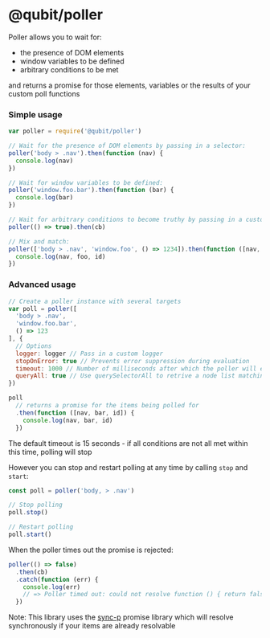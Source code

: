 @qubit/poller
=============

Poller allows you to wait for:
  - the presence of DOM elements
  - window variables to be defined
  - arbitrary conditions to be met

and returns a promise for those elements, variables or the results of your custom poll functions

### Simple usage

```js
var poller = require('@qubit/poller')

// Wait for the presence of DOM elements by passing in a selector:
poller('body > .nav').then(function (nav) {
  console.log(nav)
})

// Wait for window variables to be defined:
poller('window.foo.bar').then(function (bar) {
  console.log(bar)
})

// Wait for arbitrary conditions to become truthy by passing in a custom function:
poller(() => true).then(cb)

// Mix and match:
poller(['body > .nav', 'window.foo', () => 1234]).then(function ([nav, foo, id]) {
  console.log(nav, foo, id)
})
```

### Advanced usage

```js
// Create a poller instance with several targets
var poll = poller([
  'body > .nav',
  'window.foo.bar',
  () => 123
], {
  // Options
  logger: logger // Pass in a custom logger
  stopOnError: true // Prevents error suppression during evaluation
  timeout: 1000 // Number of milliseconds after which the poller will expire unresolved items
  queryAll: true // Use querySelectorAll to retrive a node list matching the selector
})

poll
  // returns a promise for the items being polled for
  .then(function ([nav, bar, id]) {
    console.log(nav, bar, id)
  })

```

The default timeout is 15 seconds - if all conditions are not all met within this time, polling will stop

However you can stop and restart polling at any time by calling `stop` and `start`:
```js
const poll = poller('body, > .nav')

// Stop polling
poll.stop()

// Restart polling
poll.start()
```

When the poller times out the promise is rejected:
```js
poller(() => false)
  .then(cb)
  .catch(function (err) {
    console.log(err)
    // => Poller timed out: could not resolve function () { return false }
  })

```
Note: This library uses the [sync-p](https://github.com/QubitProducts/sync-p) promise library which will resolve synchronously if your items are already resolvable
